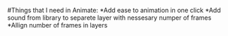 #Things that I need in Animate:
*Add ease to animation in one click
*Add sound from library to separete layer with nessesary numper of frames
*Allign number of frames in layers
